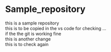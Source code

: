 # Sample_repository
this is a sample repository 
<br>
this is to be copied in the vs code for checking ...
<br> if the the git is working fine 
<br> this is another change 
<br> this is to check again 